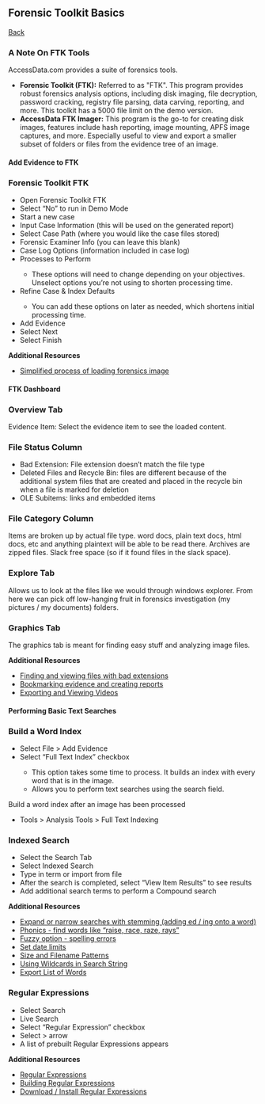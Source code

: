 <h2>Forensic Toolkit Basics</h2>
<a href="forensics">Back</a>
<h3>A Note On FTK Tools</h3>
<p>AccessData.com provides a suite of forensics tools.</p>
<ul>
    <li><b>Forensic Toolkit (FTK):</b> Referred to as "FTK". This program provides robust forensics analysis options, including disk imaging, file decryption, password cracking, registry file parsing, data carving, reporting, and more. This toolkit has a 5000 file limit on the demo version.</li>
    <li><b>AccessData FTK Imager:</b> This program is the go-to for creating disk images, features include hash reporting, image mounting, APFS image captures, and more. Especially useful to view and export a smaller subset of folders or files from the evidence tree of an image.</li>
</ul>

<div class="intro">
    <h4>Add Evidence to FTK</h4>
</div>

<div class="steps">
    <h3>Forensic Toolkit FTK</h3>
    <ul>
        <li>Open Forensic Toolkit FTK</li>
        <li>Select “No” to run in Demo Mode</li>
        <li>Start a new case</li>
        <li>Input Case Information (this will be used on the generated report)</li>
        <li>Select Case Path (where you would like the case files stored)</li>
        <li>Forensic Examiner Info (you can leave this blank)</li>
        <li>Case Log Options (information included in case log)</li>
        <li>Processes to Perform</li>
        <ul><li>These options will need to change depending on your objectives. Unselect options you’re not using to shorten processing time.</li></ul>
        <li>Refine Case & Index Defaults</li>
        <ul><li>You can add these options on later as needed, which shortens initial processing time.</li></ul>
        <li>Add Evidence</li>
        <li>Select Next</li>
        <li>Select Finish</li>
    </ul>
    <b>Additional Resources</b>
    <ul>
        <li><a href="https://vimeo.com/384252876" target="_blank">Simplified process of loading forensics image</a></li>
    </ul>
</div>

<div class="intro">
    <h4>FTK Dashboard</h4>
</div>

<div class="steps">
    <h3>Overview Tab</h3>
    <p>Evidence Item: Select the evidence item to see the loaded content.</p>
    <h3>File Status Column</h3>
    <ul>
        <li>Bad Extension: File extension doesn’t match the file type</li>
        <li>Deleted Files and Recycle Bin: files are different because of the additional system files that are created and placed in the recycle bin when a file is marked for deletion</li>
        <li>OLE Subitems: links and embedded items</li>
    </ul>
    <h3>File Category Column</h3>
    <p>Items are broken up by actual file type. word docs, plain text docs, html docs, etc and anything plaintext will be able to be read there. Archives are zipped files. Slack free space (so if it found files in the slack space).</p>
    <h3>Explore Tab</h3>
    <p>Allows us to look at the files like we would through windows explorer. From here we can pick off low-hanging fruit in forensics investigation (my pictures / my documents) folders.</p>
    <h3>Graphics Tab</h3>
    <p>The graphics tab is meant for finding easy stuff and analyzing image files.</p>
    <b>Additional Resources</b>
    <ul>
        <li><a href="https://vimeo.com/384253238" target="_blank">Finding and viewing files with bad extensions</a></li>
        <li><a href="https://vimeo.com/384244998" target="_blank">Bookmarking evidence and creating reports</a></li>
        <li><a href="https://vimeo.com/384252473" target="_blank">Exporting and Viewing Videos</a></li>
    </ul>
</div>

<div class="intro">
    <h4>Performing Basic Text Searches</h4>
</div>

<div class="steps">
    <h3>Build a Word Index</h3>
    <ul>
        <li>Select File > Add Evidence</li>
        <li>Select “Full Text Index” checkbox</li>
            <ul>
                <li>This option takes some time to process. It builds an index with every word that is in the image.</li>
                <li>Allows you to perform text searches using the search field.</li>
            </ul>
    </ul>
    <p>Build a word index after an image has been processed</p>
    <ul>
        <li>Tools > Analysis Tools > Full Text Indexing</li>
    </ul>
    <h3>Indexed Search</h3>
    <ul>
        <li>Select the Search Tab</li>
        <li>Select Indexed Search</li>
        <li>Type in term or import from file</li>
        <li>After the search is completed, select “View Item Results” to see results</li>
        <li>Add additional search terms to perform a Compound search</li>
    </ul>
    <b>Additional Resources</b>
    <ul>
        <li><a href="https://vimeo.com/412881969" target="_blank">Expand or narrow searches with stemming (adding ed / ing onto a word)</a></li>
        <li><a href="https://vimeo.com/411790844" target="_blank">Phonics - find words like “raise, race, raze, rays”</a></li>
        <li><a href="https://vimeo.com/411835899" target="_blank">Fuzzy option - spelling errors</a></li>
        <li><a href="https://vimeo.com/411862846" target="_blank">Set date limits</a></li>
        <li><a href="https://vimeo.com/410862313" target="_blank">Size and Filename Patterns</a></li>
        <li><a href="https://vimeo.com/410869512" target="_blank">Using Wildcards in Search String</a></li>
        <li><a href="https://vimeo.com/410871908" target="_blank">Export List of Words</a></li>
    </ul>
    <h3>Regular Expressions</h3>
    <ul>
        <li>Select Search</li>
        <li>Live Search</li>
        <li>Select “Regular Expression” checkbox</li>
        <li>Select > arrow</li>
        <li>A list of prebuilt Regular Expressions appears</li>
    </ul>
    <b>Additional Resources</b>
    <ul>
        <li><a href="https://vimeo.com/542205908" target="_blank">Regular Expressions</a></li>
        <li><a href="https://vimeo.com/407677760" target="_blank">Building Regular Expressions</a></li>
        <li><a href="https://vimeo.com/410290934" target="_blank">Download / Install Regular Expressions</a></li>
    </ul>
</div>